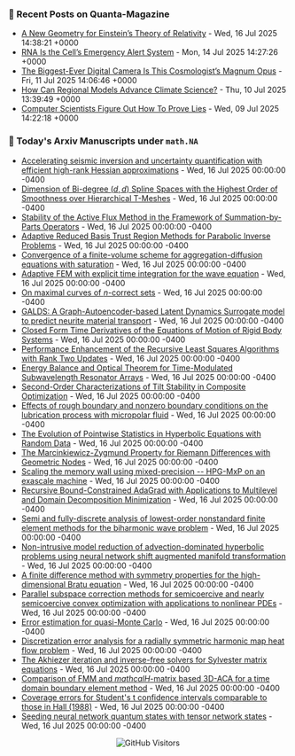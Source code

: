 ### 📝 Recent Posts on Quanta-Magazine
<!-- quanta starts -->
* <a href="https://www.quantamagazine.org/a-new-geometry-for-einsteins-theory-of-relativity-20250716/">A New Geometry for Einstein’s Theory of Relativity</a> - Wed, 16 Jul 2025 14:38:21 +0000
* <a href="https://www.quantamagazine.org/rna-is-the-cells-emergency-alert-system-20250714/">RNA Is the Cell’s Emergency Alert System</a> - Mon, 14 Jul 2025 14:27:26 +0000
* <a href="https://www.quantamagazine.org/the-biggest-ever-digital-camera-is-this-cosmologists-magnum-opus-20250711/">The Biggest-Ever Digital Camera Is This Cosmologist’s Magnum Opus</a> - Fri, 11 Jul 2025 14:06:46 +0000
* <a href="https://www.quantamagazine.org/how-can-regional-models-advance-climate-science-20250710/">How Can Regional Models Advance Climate Science?</a> - Thu, 10 Jul 2025 13:39:49 +0000
* <a href="https://www.quantamagazine.org/computer-scientists-figure-out-how-to-prove-lies-20250709/">Computer Scientists Figure Out How To Prove Lies</a> - Wed, 09 Jul 2025 14:22:18 +0000
<!-- quanta ends -->


### 📝 Today's Arxiv Manuscripts under ``math.NA``
<!-- arxiv-math-na starts -->
* <a href="https://arxiv.org/abs/2507.10804">Accelerating seismic inversion and uncertainty quantification with efficient high-rank Hessian approximations</a> - Wed, 16 Jul 2025 00:00:00 -0400
* <a href="https://arxiv.org/abs/2507.11047">Dimension of Bi-degree $(d,d)$ Spline Spaces with the Highest Order of Smoothness over Hierarchical T-Meshes</a> - Wed, 16 Jul 2025 00:00:00 -0400
* <a href="https://arxiv.org/abs/2507.11068">Stability of the Active Flux Method in the Framework of Summation-by-Parts Operators</a> - Wed, 16 Jul 2025 00:00:00 -0400
* <a href="https://arxiv.org/abs/2507.11130">Adaptive Reduced Basis Trust Region Methods for Parabolic Inverse Problems</a> - Wed, 16 Jul 2025 00:00:00 -0400
* <a href="https://arxiv.org/abs/2507.11132">Convergence of a finite-volume scheme for aggregation-diffusion equations with saturation</a> - Wed, 16 Jul 2025 00:00:00 -0400
* <a href="https://arxiv.org/abs/2507.11193">Adaptive FEM with explicit time integration for the wave equation</a> - Wed, 16 Jul 2025 00:00:00 -0400
* <a href="https://arxiv.org/abs/2507.11207">On maximal curves of $n$-correct sets</a> - Wed, 16 Jul 2025 00:00:00 -0400
* <a href="https://arxiv.org/abs/2507.10871">GALDS: A Graph-Autoencoder-based Latent Dynamics Surrogate model to predict neurite material transport</a> - Wed, 16 Jul 2025 00:00:00 -0400
* <a href="https://arxiv.org/abs/2507.11076">Closed Form Time Derivatives of the Equations of Motion of Rigid Body Systems</a> - Wed, 16 Jul 2025 00:00:00 -0400
* <a href="https://arxiv.org/abs/2507.11095">Performance Enhancement of the Recursive Least Squares Algorithms with Rank Two Updates</a> - Wed, 16 Jul 2025 00:00:00 -0400
* <a href="https://arxiv.org/abs/2507.11201">Energy Balance and Optical Theorem for Time-Modulated Subwavelength Resonator Arrays</a> - Wed, 16 Jul 2025 00:00:00 -0400
* <a href="https://arxiv.org/abs/2507.11253">Second-Order Characterizations of Tilt Stability in Composite Optimization</a> - Wed, 16 Jul 2025 00:00:00 -0400
* <a href="https://arxiv.org/abs/2507.11318">Effects of rough boundary and nonzero boundary conditions on the lubrication process with micropolar fluid</a> - Wed, 16 Jul 2025 00:00:00 -0400
* <a href="https://arxiv.org/abs/2507.11399">The Evolution of Pointwise Statistics in Hyperbolic Equations with Random Data</a> - Wed, 16 Jul 2025 00:00:00 -0400
* <a href="https://arxiv.org/abs/2507.11463">The Marcinkiewicz-Zygmund Property for Riemann Differences with Geometric Nodes</a> - Wed, 16 Jul 2025 00:00:00 -0400
* <a href="https://arxiv.org/abs/2507.11512">Scaling the memory wall using mixed-precision -- HPG-MxP on an exascale machine</a> - Wed, 16 Jul 2025 00:00:00 -0400
* <a href="https://arxiv.org/abs/2507.11513">Recursive Bound-Constrained AdaGrad with Applications to Multilevel and Domain Decomposition Minimization</a> - Wed, 16 Jul 2025 00:00:00 -0400
* <a href="https://arxiv.org/abs/2407.03777">Semi and fully-discrete analysis of lowest-order nonstandard finite element methods for the biharmonic wave problem</a> - Wed, 16 Jul 2025 00:00:00 -0400
* <a href="https://arxiv.org/abs/2407.18419">Non-intrusive model reduction of advection-dominated hyperbolic problems using neural network shift augmented manifold transformation</a> - Wed, 16 Jul 2025 00:00:00 -0400
* <a href="https://arxiv.org/abs/2410.12553">A finite difference method with symmetry properties for the high-dimensional Bratu equation</a> - Wed, 16 Jul 2025 00:00:00 -0400
* <a href="https://arxiv.org/abs/2412.17318">Parallel subspace correction methods for semicoercive and nearly semicoercive convex optimization with applications to nonlinear PDEs</a> - Wed, 16 Jul 2025 00:00:00 -0400
* <a href="https://arxiv.org/abs/2501.00150">Error estimation for quasi-Monte Carlo</a> - Wed, 16 Jul 2025 00:00:00 -0400
* <a href="https://arxiv.org/abs/2503.03525">Discretization error analysis for a radially symmetric harmonic map heat flow problem</a> - Wed, 16 Jul 2025 00:00:00 -0400
* <a href="https://arxiv.org/abs/2503.17496">The Akhiezer iteration and inverse-free solvers for Sylvester matrix equations</a> - Wed, 16 Jul 2025 00:00:00 -0400
* <a href="https://arxiv.org/abs/2505.00715">Comparison of FMM and $mathcal{H}$-matrix based 3D-ACA for a time domain boundary element method</a> - Wed, 16 Jul 2025 00:00:00 -0400
* <a href="https://arxiv.org/abs/2501.07645">Coverage errors for Student's t confidence intervals comparable to those in Hall (1988)</a> - Wed, 16 Jul 2025 00:00:00 -0400
* <a href="https://arxiv.org/abs/2506.23550">Seeding neural network quantum states with tensor network states</a> - Wed, 16 Jul 2025 00:00:00 -0400
<!-- arxiv-math-na ends -->

<div align="center">
  
![GitHub Visitors](https://api.visitorbadge.io/api/visitors?path=https%3A%2F%2Fgithub.com%2Flowrank&label=profile%20views&labelColor=%231e1e2e&countColor=%23cba6f7)



</div>
